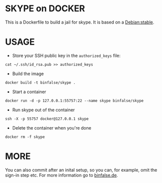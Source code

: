 # SKYPE on DOCKER

This is a Dockerfile to build a jail for skype. It is based on a [Debian:stable](https://hub.docker.com/_/debian/).

# USAGE

* Store your SSH public key in the `authorized_keys` file:

```
cat ~/.ssh/id_rsa.pub >> authorized_keys
```

* Build the image

```
docker build -t binfalse/skype .
```

* Start a container

```
docker run -d -p 127.0.0.1:55757:22 --name skype binfalse/skype
```

* Run skype out of the container


```
ssh -X -p 55757 docker@127.0.0.1 skype
```

* Delete the container when you're done

```
docker rm -f skype
```

# MORE

You can also commit after an inital setup, so you can, for example, omit the sign-in step etc. For more information go to [binfalse.de](http://binfalse.de).


